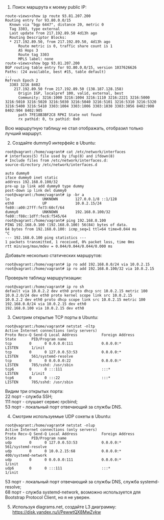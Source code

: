 1. Поиск маршрута к моему public IP:  
```commandline
route-views>show ip route 93.81.207.200 
Routing entry for 93.80.0.0/15
  Known via "bgp 6447", distance 20, metric 0
  Tag 3303, type external
  Last update from 217.192.89.50 4d13h ago
  Routing Descriptor Blocks:
  * 217.192.89.50, from 217.192.89.50, 4d13h ago
      Route metric is 0, traffic share count is 1
      AS Hops 3
      Route tag 3303
      MPLS label: none
route-views>show bgp 93.81.207.200
BGP routing table entry for 93.80.0.0/15, version 1037626626
Paths: (24 available, best #15, table default)
...
Refresh Epoch 2
  3303 3216 8402
    217.192.89.50 from 217.192.89.50 (138.187.128.158)
      Origin IGP, localpref 100, valid, external, best
      Community: 3216:1000 3216:1004 3216:1110 3216:2221 3216:5000 3216:5010 3216:5020 3216:5030 3216:5040 3216:5101 3216:5310 3216:5320 3216:5400 3216:5410 3303:1004 3303:1006 3303:1030 3303:3056 8402:900 8402:904 8402:905
      path 7FE18B3BF2C8 RPKI State not found
      rx pathid: 0, tx pathid: 0x0
```
Всю маршрутную таблицу не стал отображать, отобразил только лучший маршрут.  

2. Создайте dummy0 интерфейс в Ubuntu:  
```commandline
root@vagrant:/home/vagrant# cat /etc/network/interfaces
# interfaces(5) file used by ifup(8) and ifdown(8)
# Include files from /etc/network/interfaces.d:
source-directory /etc/network/interfaces.d

auto dummy0
iface dummy0 inet static
address 192.168.0.100/32
pre-up ip link add dummy0 type dummy
post-down ip link del dummy0
root@vagrant:/home/vagrant# ip -br a
lo               UNKNOWN        127.0.0.1/8 ::1/128 
eth0             UP             10.0.2.15/24 fe80::a00:27ff:fe73:60cf/64 
dummy0           UNKNOWN        192.168.0.100/32 fe80::f88c:1dff:fec6:f545/64 
root@vagrant:/home/vagrant# ping 192.168.0.100
PING 192.168.0.100 (192.168.0.100) 56(84) bytes of data.
64 bytes from 192.168.0.100: icmp_seq=1 ttl=64 time=0.044 ms
^C
--- 192.168.0.100 ping statistics ---
1 packets transmitted, 1 received, 0% packet loss, time 0ms
rtt min/avg/max/mdev = 0.044/0.044/0.044/0.000 ms
```
Добавьте несколько статических маршрутов:  
```commandline
root@vagrant:/home/vagrant# ip ro add 192.168.0.0/24 via 10.0.2.15
root@vagrant:/home/vagrant# ip ro add 192.168.0.100/32 via 10.0.2.15
```
Проверьте таблицу маршрутизации:  
```commandline
root@vagrant:/home/vagrant# ip ro sh
default via 10.0.2.2 dev eth0 proto dhcp src 10.0.2.15 metric 100 
10.0.2.0/24 dev eth0 proto kernel scope link src 10.0.2.15 
10.0.2.2 dev eth0 proto dhcp scope link src 10.0.2.15 metric 100 
192.168.0.0/24 via 10.0.2.15 dev eth0 
192.168.0.100 via 10.0.2.15 dev eth0
```

3. Смотрим открытые TCP порты в Ubuntu:  
```commandline
root@vagrant:/home/vagrant# netstat -nltp
Active Internet connections (only servers)
Proto Recv-Q Send-Q Local Address           Foreign Address         State       PID/Program name    
tcp        0      0 0.0.0.0:111             0.0.0.0:*               LISTEN      1/init              
tcp        0      0 127.0.0.53:53           0.0.0.0:*               LISTEN      561/systemd-resolve 
tcp        0      0 0.0.0.0:22              0.0.0.0:*               LISTEN      785/sshd: /usr/sbin 
tcp6       0      0 :::111                  :::*                    LISTEN      1/init              
tcp6       0      0 :::22                   :::*                    LISTEN      785/sshd: /usr/sbin
```
Видим три открытых порта:  
22 порт - служба SSH;  
111 порт - слушает сервис rpcbind;  
53 порт - локальный порт отвечающий за службы DNS.  

4. Смотрим используемые UDP сокеты в Ubuntu:  
```commandline
root@vagrant:/home/vagrant# netstat -nlup
Active Internet connections (only servers)
Proto Recv-Q Send-Q Local Address           Foreign Address         State       PID/Program name    
udp        0      0 127.0.0.53:53           0.0.0.0:*                           561/systemd-resolve 
udp        0      0 10.0.2.15:68            0.0.0.0:*                           400/systemd-network 
udp        0      0 0.0.0.0:111             0.0.0.0:*                           1/init              
udp6       0      0 :::111                  :::*                                1/init
```
53 порт - локальный порт отвечающий за службы DNS, служба systemd-resolve;  
68 порт - служба systemd-network, возможно используется для Bootstrap Protocol Client, но я не уверен.  

5. Используя diagrams.net, создайте L3 диаграмму:  
https://disk.yandex.ru/i/PewwtQX8MwZykw
